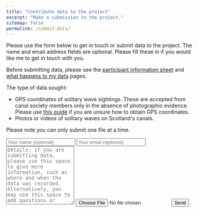 ```yaml
---
title: "Contribute data to the project"
excerpt: "Make a submission to the project."
sitemap: false
permalink: /submit-data/
---
```

<div class="text-right">
<script async src="https://widget.websitevoice.com/xhBdUJNpEQ5ssC9QTAtj0w"></script>
<script>
  window.wvData=window.wvData||{};function wvtag(a,b){wvData[a]=b;}
  wvtag('id', 'xhBdUJNpEQ5ssC9QTAtj0w');
  wvtag('gender', 'female');
  wvtag('widget-style', {
    className: 'wv-circle-small',
    backgroundColor: '#F6F6F6',
    contrast: 'wv-contrast-light'
  });
</script>
</div>

<div id="google_translate_element" class="text-right"></div><script>

function googleTranslateElementInit() {

new google.translate.TranslateElement({

pageLanguage: 'en'

}, 'google_translate_element');

}

</script>
<script src="//translate.google.com/translate_a/element.js?cb=googleTranslateElementInit"></script>


Please use the form below to get in touch or submit data to the project. The name and email address fields are optional. Please fill these in if you would like me to get in touch with you. 

Before submitting data, please see the [participant information sheet](https://strath-my.sharepoint.com/:w:/g/personal/momchil_terziev_strath_ac_uk/EUfmzHZNOWBOj28cR7Sctu4BnK-v8HIP5KLb2JKwdlZVLA?e=SvgeCZ) and [what happens to my data](/what-happens-to-my-data/) pages.

The type of data sought:
- GPS coordinates of solitary wave sightings. These are accepted from canal society members only in the absence of photographic evidence. Please use [this guide](/gps-guide) if you are unsure how to obtain GPS coordinates.
- Photos or videos of solitary waves on Scotland's canals. 

Please note you can only submit one file at a time.
      
<form method="POST" action="https://formsubmit.co/e2c7c392178a3b202e2eea1773e9695f" enctype="multipart/form-data">
    <input type="email" name="email" placeholder="Your name (optional)">
    <input type="email" name="email" placeholder="Your email (optional)">
    <textarea name="message" placeholder="Details: if you are submitting data, please use this space to give more information, such as where and when the data was recorded. Alternatively, you may use this space to add questions or comments about the project." rows="10"></textarea>
    <input type="file" name="attachment" accept="image/png, image/jpeg, image/png, video/mp4, video/avi">
    <input type="hidden" name="_next" value="https://scottish-solitary-waves.github.io/thank-you">
    <button type="submit">Send</button>
</form>
